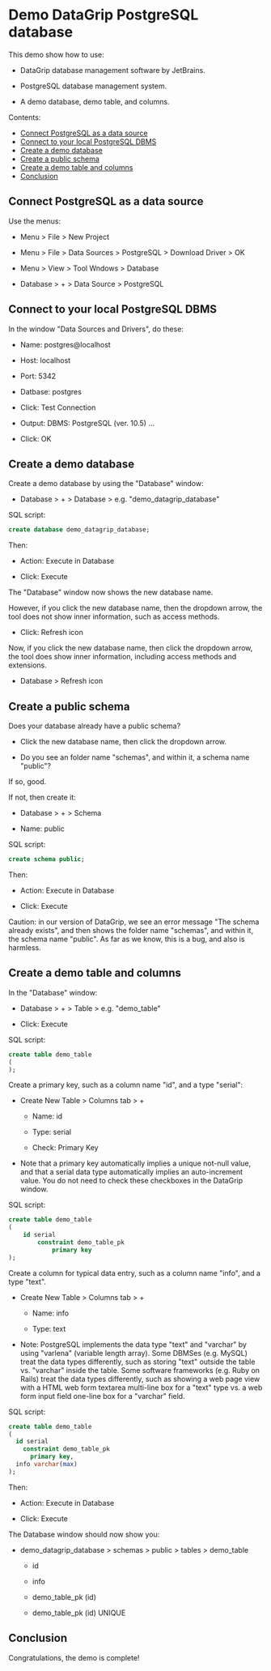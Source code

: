 # Demo DataGrip PostgreSQL database

This demo show how to use:

  * DataGrip database management software by JetBrains.

  * PostgreSQL database management system.

  * A demo database, demo table, and columns.

Contents:

* [Connect PostgreSQL as a data source](#connect-postgresql-as-a-data-source)
* [Connect to your local PostgreSQL DBMS](#connect-to-your-local-postgresql-dbms)
* [Create a demo database](#create-a-demo-database)
* [Create a public schema](#create-a-public-schema)
* [Create a demo table and columns](#create-a-demo-table-and-columns)
* [Conclusion](#conclusion)


## Connect PostgreSQL as a data source

Use the menus:

  * Menu > File > New Project

  * Menu > File > Data Sources > PostgreSQL > Download Driver > OK

  * Menu > View > Tool Wndows > Database

  * Database > + > Data Source > PostgreSQL


## Connect to your local PostgreSQL DBMS

In the window "Data Sources and Drivers", do these:

  * Name: postgres@localhost

  * Host: localhost

  * Port: 5342

  * Datbase: postgres

  * Click: Test Connection

  * Output: DBMS: PostgreSQL (ver. 10.5) ...

  * Click: OK


## Create a demo database

Create a demo database by using the "Database" window:

  * Database > + > Database > e.g. "demo_datagrip_database"

SQL script:

```sql
create database demo_datagrip_database;
```

Then:

  * Action: Execute in Database

  * Click: Execute

The "Database" window now shows the new database name.

However, if you click the new database name, then the dropdown arrow, the tool does not show inner information, such as access methods.

  * Click: Refresh icon

Now, if you click the new database name, then click the dropdown arrow, the tool does show inner information, including access methods and extensions.

  * Database > Refresh icon


## Create a public schema

Does your database already have a public schema?

  * Click the new database name, then click the dropdown arrow.

  * Do you see an folder name "schemas", and within it, a schema name "public"?

If so, good.

If not, then create it:

  * Database > + > Schema

  * Name: public

SQL script:

```sql
create schema public;
```

Then:

  * Action: Execute in Database

  * Click: Execute

Caution: in our version of DataGrip, we see an error message "The schema already exists", and then shows the folder name "schemas", and within it, the schema name "public". As far as we know, this is a bug, and also is harmless.


## Create a demo table and columns

In the "Database" window:

  * Database > + > Table > e.g. "demo_table"

  * Click: Execute

SQL script:

```sql
create table demo_table
(
);
```

Create a primary key, such as a column name "id", and a type "serial":

  * Create New Table > Columns tab > +

    * Name: id

    * Type: serial

    * Check: Primary Key

  * Note that a primary key automatically implies a unique not-null value, and that a serial data type automatically implies an auto-increment value. You do not need to check these checkboxes in the DataGrip window.

SQL script:

```sql
create table demo_table
(
	id serial
		constraint demo_table_pk
			primary key
);
```

Create a column for typical data entry, such as a column name "info", and a type "text".

  * Create New Table > Columns tab > +

    * Name: info

    * Type: text

  * Note: PostgreSQL implements the data type "text" and "varchar" by using "varlena" (variable length array). Some DBMSes (e.g. MySQL) treat the data types differently, such as storing "text" outside the table vs. "varchar" inside the table. Some software frameworks (e.g. Ruby on Rails) treat the data types differently, such as showing a web page view with a HTML web form textarea multi-line box for a "text" type vs. a web form input field one-line box for a "varchar" field.

SQL script:

```sql
create table demo_table
(
  id serial
    constraint demo_table_pk
      primary key,
  info varchar(max)
);
```

Then:

  * Action: Execute in Database

  * Click: Execute

The Database window should now show you:

  * demo_datagrip_database > schemas > public > tables > demo_table

    * id

    * info

    * demo_table_pk (id)

    * demo_table_pk (id) UNIQUE


## Conclusion

Congratulations, the demo is complete!
